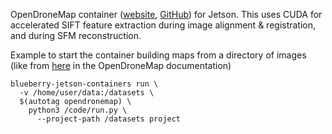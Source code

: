 
OpenDroneMap container ([website](https://www.opendronemap.org/), [GitHub](https://github.com/OpenDroneMap)) for Jetson.  This uses CUDA for accelerated SIFT feature extraction during image alignment & registration, and during SFM reconstruction.

Example to start the container building maps from a directory of images (like from [here](https://github.com/OpenDroneMap/ODM#quickstart) in the OpenDroneMap documentation)

```
blueberry-jetson-containers run \
  -v /home/user/data:/datasets \
  $(autotag opendronemap) \
    python3 /code/run.py \
      --project-path /datasets project
```
